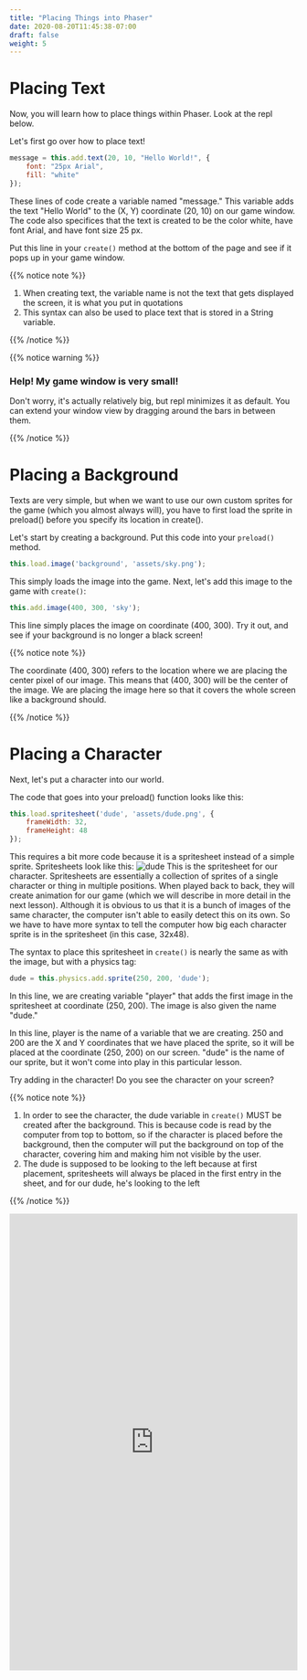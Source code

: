 ```yaml
---
title: "Placing Things into Phaser"
date: 2020-08-20T11:45:38-07:00
draft: false
weight: 5
---
```


# Placing Text

Now, you will learn how to place things within Phaser. Look at the repl below.

Let's first go over how to place text!

```javascript
message = this.add.text(20, 10, "Hello World!", {
	font: "25px Arial",
	fill: "white"
});
```

These lines of code create a variable named "message." This variable adds the text "Hello World" to the (X, Y) coordinate (20, 10) on our game window. The code also specifices that the text is created to be the color white, have font Arial, and have font size 25 px.

Put this line in your `create()` method at the bottom of the page and see if it pops up in your game window.

{{% notice note %}}

1. When creating text, the variable name is not the text that gets displayed the screen, it is what you put in quotations
2. This syntax can also be used to place text that is stored in a String variable.

{{% /notice %}}

{{% notice warning %}}

### Help! My game window is very small!
Don't worry, it's actually relatively big, but repl minimizes it as default. You can extend your window view by dragging around the bars in between them.

{{% /notice %}}

# Placing a Background

Texts are very simple, but when we want to use our own custom sprites for the game (which you almost always will), you have to first load the sprite in preload() before you specify its location in create().

Let's start by creating a background. Put this code into your `preload()` method.

```javascript
this.load.image('background', 'assets/sky.png');
```

This simply loads the image into the game. Next, let's add this image to the game with `create()`:

```javascript
this.add.image(400, 300, 'sky');
```

This line simply places the image on coordinate (400, 300). Try it out, and see if your background is no longer a black screen!

{{% notice note %}}

The coordinate (400, 300) refers to the location where we are placing the center pixel of our image. This means that (400, 300) will be the center of the image. We are placing the image here so that it covers the whole screen like a background should.

{{% /notice %}}

# Placing a Character

Next, let's put a character into our world.

The code that goes into your preload() function looks like this:
```javascript
this.load.spritesheet('dude', 'assets/dude.png', {
    frameWidth: 32,
    frameHeight: 48
});
```

This requires a bit more code because it is a spritesheet instead of a simple sprite. Spritesheets look like this:
![dude](../media/example-dude.png)
This is the spritesheet for our character. Spritesheets are essentially a collection of sprites of a single character or thing in multiple positions. When played back to back, they will create animation for our game (which we will describe in more detail in the next lesson). Although it is obvious to us that it is a bunch of images of the same character, the computer isn't able to easily detect this on its own. So we have to have more syntax to tell the computer how big each character sprite is in the spritesheet (in this case, 32x48).

The syntax to place this spritesheet in `create()` is nearly the same as with the image, but with a physics tag:

```javascript
dude = this.physics.add.sprite(250, 200, 'dude');
```

In this line, we are creating variable "player" that adds the first image in the spritesheet at coordinate (250, 200). The image is also given the name "dude."

In this line, player is the name of a variable that we are creating. 250 and 200 are the X and Y coordinates that we have placed the sprite, so it will be placed at the coordinate (250, 200) on our screen. "dude" is the name of our sprite, but it won't come into play in this particular lesson.

Try adding in the character! Do you see the character on your screen?

{{% notice note %}}

1. In order to see the character, the dude variable in `create()` MUST be created after the background. This is because code is read by the computer from top to bottom, so if the character is placed before the background, then the computer will put the background on top of the character, covering him and making him not visible by the user.
2. The dude is supposed to be looking to the left because at first placement, spritesheets will always be placed in the first entry in the sheet, and for our dude, he's looking to the left

{{% /notice %}}


<iframe height="800px" width="100%" src="https://repl.it/@nuevofoundation/PhasorPlacingThings?lite=true" scrolling="yes" frameborder="no" allowtransparency="true" allowfullscreen="true" sandbox="allow-forms allow-pointer-lock allow-popups allow-same-origin allow-scripts allow-modals"></iframe>



